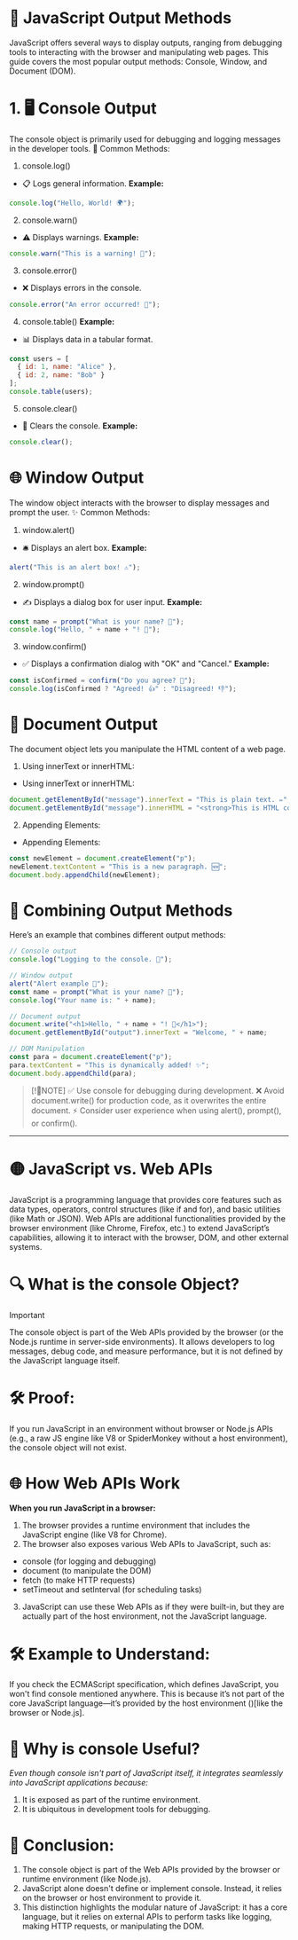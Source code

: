 # 🚀 JavaScript Output Methods
JavaScript offers several ways to display outputs, ranging from debugging tools to interacting with the browser and manipulating web pages. This guide covers the most popular output methods: Console, Window, and Document (DOM).
# 1. 🖥️ Console Output
The console object is primarily used for debugging and logging messages in the developer tools.
🔧 Common Methods:
1. console.log()
- 📋 Logs general information.
**Example:**
```javascript
console.log("Hello, World! 🌍");

```
2. console.warn()
- ⚠️ Displays warnings.
**Example:**
```javascript
console.warn("This is a warning! 🚨");
```
3. console.error()
- ❌ Displays errors in the console.
```javascript
console.error("An error occurred! 🛑");
```
4. console.table()
**Example:**
- 📊 Displays data in a tabular format.
```javascript
const users = [
  { id: 1, name: "Alice" },
  { id: 2, name: "Bob" }
];
console.table(users);

```
5. console.clear()
- 🧹 Clears the console.
**Example:**
```javascript
console.clear();
```
# 🌐 Window Output
The window object interacts with the browser to display messages and prompt the user.
✨ Common Methods:
1. window.alert()
- 🛎️ Displays an alert box.
**Example:** 
```javascript
alert("This is an alert box! ⚠️");

```
2. window.prompt()
- ✍️ Displays a dialog box for user input.
**Example:** 
```javascript
const name = prompt("What is your name? 🤔");
console.log("Hello, " + name + "! 👋");

```
3. window.confirm()
- ✅ Displays a confirmation dialog with "OK" and "Cancel."
**Example:**
```javascript
const isConfirmed = confirm("Do you agree? 🤝");
console.log(isConfirmed ? "Agreed! 👍" : "Disagreed! 👎");

```
# 📝 Document Output
The document object lets you manipulate the HTML content of a web page.
1. Using innerText or innerHTML:
- Using innerText or innerHTML:
```javascript
document.getElementById("message").innerText = "This is plain text. ✏️";
document.getElementById("message").innerHTML = "<strong>This is HTML content. 🖍️</strong>";
```
2. Appending Elements:
- Appending Elements:
```javascript
const newElement = document.createElement("p");
newElement.textContent = "This is a new paragraph. 🆕";
document.body.appendChild(newElement);

```
# 📡 Combining Output Methods
Here’s an example that combines different output methods:
```javascript
// Console output
console.log("Logging to the console. 📝");

// Window output
alert("Alert example 🚨");
const name = prompt("What is your name? 🤔");
console.log("Your name is: " + name);

// Document output
document.write("<h1>Hello, " + name + "! 🎉</h1>");
document.getElementById("output").innerText = "Welcome, " + name;

// DOM Manipulation
const para = document.createElement("p");
para.textContent = "This is dynamically added! ✨";
document.body.appendChild(para);

```
>[!🔑NOTE]
> ✅ Use console for debugging during development.
> ❌ Avoid document.write() for production code, as it overwrites the entire document.
> ⚡ Consider user experience when using alert(), prompt(), or confirm().
---
# 🟡 JavaScript vs. Web APIs
JavaScript is a programming language that provides core features such as data types, operators, control structures (like if and for), and basic utilities (like Math or JSON).
Web APIs are additional functionalities provided by the browser environment (like Chrome, Firefox, etc.) to extend JavaScript’s capabilities, allowing it to interact with the browser, DOM, and other external systems.
# 🔍 What is the console Object?
>[!IMPORTANT]
>The console object is part of the Web APIs provided by the browser (or the Node.js runtime in server-side 
> environments).
>It allows developers to log messages, debug code, and measure performance, but it is not defined by the JavaScript 
> language itself.
# 🛠️ Proof:
If you run JavaScript in an environment without browser or Node.js APIs (e.g., a raw JS engine like V8 or SpiderMonkey without a host environment), the console object will not exist.
# 🌐 How Web APIs Work
**When you run JavaScript in a browser:**
1. The browser provides a runtime environment that includes the JavaScript engine (like V8 for Chrome).
2. The browser also exposes various Web APIs to JavaScript, such as:
- console (for logging and debugging)
- document (to manipulate the DOM)
- fetch (to make HTTP requests)
- setTimeout and setInterval (for scheduling tasks)
3. JavaScript can use these Web APIs as if they were built-in, but they are actually part of the host environment, not 
  the JavaScript language.
# 🛠️ Example to Understand:
If you check the ECMAScript specification, which defines JavaScript, you won't find console mentioned anywhere. This 
is because it’s not part of the core JavaScript language—it’s provided by the host environment
()[like the browser or Node.js].
# 🧩 Why is console Useful?
*Even though console isn't part of JavaScript itself, it integrates seamlessly into JavaScript applications because:*
1. It is exposed as part of the runtime environment.
2. It is ubiquitous in development tools for debugging.
# 📝 Conclusion:
1. The console object is part of the Web APIs provided by the browser or runtime environment (like Node.js).
2. JavaScript alone doesn't define or implement console. Instead, it relies on the browser or host environment to 
   provide it.
3. This distinction highlights the modular nature of JavaScript: it has a core language, but it relies on external 
   APIs to perform tasks like logging, making HTTP requests, or manipulating the DOM.












